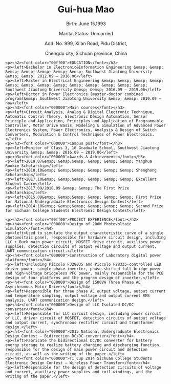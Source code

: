 <html>
<head>
	<style>
		<p>{
		font-size:30px;
		color:green;
		}
	</style>
</head>
<body>
	<Center><h1>Gui-hua Mao</h1></Center>
	<p><center>Birth: June 15,1993</center>
	<p><center>Marital Status: Unmarried</center>
	<p><center>Add: No. 999, Xi'an Road, Pidu District,</center>
	<p><center>Chengdu city, Sichuan province, China</center>
	
	<p><h2><font color="00ff00">EDUCATION</font></h2>
	<p><left>Bachelor in Electronic&Information Engineering &emsp; &emsp; &emsp; &emsp; &emsp; &emsp; &ensp; Southwest Jiaotong University &emsp; &emsp; 2012.09 – 2016.06</left>
	<p><left>Master in Electrical Engineering &emsp; &emsp; &emsp; &emsp; &emsp; &emsp; &emsp; &emsp; &emsp; &emsp; &emsp; &emsp; &ensp; Southwest Jiaotong University &emsp; &emsp; 2016.09 – 2019.06</left>
	<p><left>Doctor in Power Electronics (master-doctor combined program)&emsp; Southwest Jiaotong University &emsp; &emsp; 2019.09 – now</left>
	<p><h3><font color="000000">Main courses</font></h3>
	<p><left>Circuit Analysis, Analog & Digital Electronic Technique, Automatic Control Theory, Electronic Design Automation, Sensor Principle and Application, Principles and Application of Programmable Controller, Motor Drive Basis, Modeling & Simulation of Advanced Power Electronics System, Power Electronics, Analysis & Design of Switch Converters, Modulation & Control Techniques of Power Electronics.</left>
	<p><h3><font color="000000">Campus post</font></h3>
	<p><left>Monitor of Class 3, 16 Graduate School, Southwest Jiaotong University &emsp; &emsp; 2016.09 – 2019.06</left>
	<p><h3><font color="000000">Awards & Achievements</font></h3>
	<p><left>2019.07&emsp; &emsp;&emsp; &emsp; &emsp; &emsp; Yanghua Rookie Scholarship</left>
	<p><left>2018.10&emsp; &emsp;&emsp; &emsp; &emsp; &emsp; Shenghong Scholarship</left>
	<p><left>2017.10&emsp; &emsp;&emsp; &emsp; &emsp; &emsp; Excellent Student Cadre</left>
	<p><left>2017.09/2018.09 &emsp; &emsp; The First Prize Scholarship</left>
	<p><left>2015.09&emsp; &emsp;&emsp; &emsp; &emsp; &emsp; First Prize for National Undergraduate Electronics Design Contest</left>
	<p><left>2014.10&emsp; &emsp;&emsp; &emsp; &emsp; &emsp; Second Prize for Sichuan College Students Electronic Design Contest</left>
	
	<p><h2><font color="00ff00">PROJECT EXPERIENCE</font></h2>
	<p><h4><font color="000000">Design of 200W Photovoltaic Simulator</font></h4>
	<p><left>Used to simulate the output characteristic curve of a single photovoltaic panel, responsible for hardware circuit design, including LLC + Buck main power circuit, MOSFET drive circuit, auxiliary power supplies, detection circuits of output voltage and output current, UART communication circuit.</left>
	<p><h4><font color="000000">Construction of Laboratory digital power platform</font></h4>
	<p><left>Including Piccolo F328035 and Piccolo F28335-controlled LED driver power, single-phase inverter, phase-shifted full-bridge power and high-voltage bridgeless PFC power, mainly responsible for the PCB design of four platforms and the program design of inverter.</left>
	<p><h4><font color="000000">Design of 1500VA Three Phase AC Asynchronous Motor Driver</font></h4>
	<p><left>Responsible for three phase AC output voltage, output current and temperature sampling, output voltage and output current RMS analysis, UART communication design.</left>
	<p><h4><font color="000000">Design of LLC Isolated DC/DC converter</font></h4>
	<p><left>Responsible for LLC circuit design, including power circuit of LLC, driver circuit of MOSFET, detection circuits of output voltage and output current, synchronous rectifier circuit and transformer design.</left>
	<p><h4><font color="000000">2015 National Undergraduate Electronics Design Contest – Bidirection DC/DC converter</font></h4>
	<p><left>Fabricate the bidirectional DC/DC converter for battery energy storage to realize battery charging and discharging function, responsible for the design of main power circuit and detection circuit, as well as the writing of the paper.</left>
	<p><h4><font color="000000">TI Cup 2014 Sichuan College Students Electronic Design Contest – Wireless Power Transfer</font></h4>
	<p><left>Responsible for the design of detection circuits of voltage and current, auxiliary power supplies and coil windings, and the writing of the paper.</left>
</body>
</html>	
